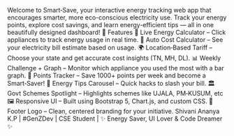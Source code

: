 Welcome to Smart‑Save, your interactive energy tracking web app that encourages smarter, more eco-conscious electricity use. Track your energy points, explore cost savings, and learn energy-efficient tips — all in one beautifully designed dashboard! 🚀 Features 🔢 Live Energy Calculator – Click appliances to track energy usage in real time. 🧮 Auto Cost Calculator – See your electricity bill estimate based on usage. 🌍 Location‑Based Tariff – Choose your state and get accurate cost insights (TN, MH, DL). 📊 Weekly Challenge + Graph – Monitor which appliance you used the most with a bar graph. 🎯 Points Tracker – Save 1000+ points per week and become a Smart‑Saver! 🧠 Energy Tips Carousel – Quick hacks to slash your bill. 🏛 Govt Schemes Spotlight – Highlights schemes like UJALA, PM‑KUSUM, etc 🖼 Responsive UI – Built using Bootstrap 5, Chart.js, and custom CSS. 👣 Footer Logo – Clean, centered branding for your initiative. Shivani Ananya K.P | #GenZDev | CSE Student | ✨ Energy Saver, UI Lover & Code Dreamer ✨
